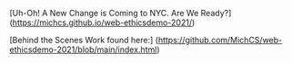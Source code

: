 [Uh-Oh! A New Change is Coming to NYC. Are We Ready?] (https://michcs.github.io/web-ethicsdemo-2021/)

[Behind the Scenes Work found here:] (https://github.com/MichCS/web-ethicsdemo-2021/blob/main/index.html)